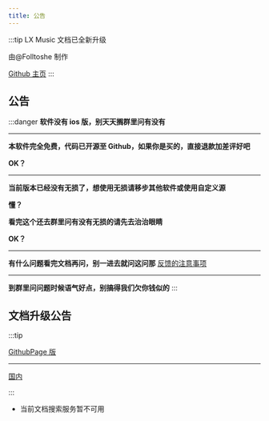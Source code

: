 ```yaml
---
title: 公告
---
```


:::tip
LX Music 文档已全新升级

由@Folltoshe 制作

[Github 主页](https://github.com/Folltoshe)
:::

## 公告

:::danger
**软件没有 ios 版，别天天搁群里问有没有**

---

**本软件完全免费，代码已开源至 Github，如果你是买的，直接退款加差评好吧**

**OK？**

---

**当前版本已经没有无损了，想使用无损请移步其他软件或使用自定义源**

**懂？**

**看完这个还去群里问有没有无损的请先去治治眼睛**

**OK？**

---

**有什么问题看完文档再问，别一进去就问这问那** [反馈的注意事项](../report/index.md)

---

**到群里问问题时候语气好点，别搞得我们欠你钱似的**
:::

## 文档升级公告

:::tip

[GithubPage 版](https://github.lxmusic.docs.folltoshe.com)

---

[国内](https://lxmusic.huiyi.art)

:::

- 当前文档搜索服务暂不可用
